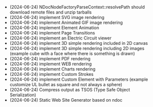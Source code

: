 * (2024-06-24) NDocNodeFactoryParseContext::resolvePath should download remote files and unzip tarballs
* (2024-06-24) implement SVG image rendering 
* (2024-06-24) implement Animated GIF image rendering 
* (2024-06-24) implement Element Animation 
* (2024-06-24) implement Page Transitions 
* (2024-06-24) implement an Electric Circuit viewer
* (2024-06-24) implement 3D simple rendering included in 2D canvas
* (2024-06-24) implement 3D simple rendering including 2D images (example cube with a face where there is something is drawn)
* (2024-06-24) implement PDF rendering
* (2024-06-24) implement WEB rendering
* (2024-06-24) implement Charts rendering
* (2024-06-24) implement Custom Strokes
* (2024-06-24) implement Custom Element with Parameters (example customize UL bullet as square and not always a sphere)
* (2024-06-24) Compress output as TSOS (Type Safe Object Serialization)
* (2024-06-24) Static Web Site Generator based on ndoc


